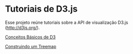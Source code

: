 # Tutoriais de D3.js

Esse projeto reúne tutoriais sobre a API de visualização D3.js (http://d3js.org/).

[Conceitos Básicos de D3](tutorials/barchart/README.md)

[Construindo um Treemap](tutorials/treemap/README.md)
